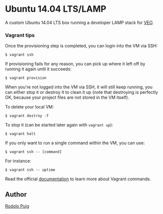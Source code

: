 # Ubuntu 14.04 LTS/LAMP

A custom Ubuntu 14.04 LTS box running a developer LAMP stack for [VEO](http://veo.tv).

### Vagrant tips
Once the provisioning step is completed, you can login into the VM via SSH:

    $ vagrant ssh

If provisioning fails for any reason, you can pick up where it left off by running it again until it succeeds:

    $ vagrant provision

When you're not logged into the VM via SSH, it will still keep running, you can either stop it or destroy it to clean it up (note that destroying is perfectly OK, because your project files are not stored in the VM itself).

To delete your local VM:

    $ vagrant destroy -f

To stop it (can be started later again with `vagrant up`):

    $ vagrant halt

If you only want to run a single command within the VM, you can use:

    $ vagrant ssh -- [command]

For instance:

    $ vagrant ssh -- uptime

Read the official [documentation](http://docs.vagrantup.com/v2/cli/index.html) to learn more about Vagrant commands.

## Author

[Rodolo Puig](https://twitter.com/rudisimo)